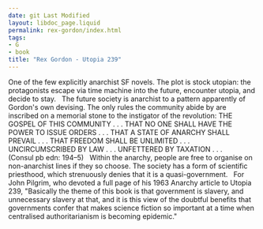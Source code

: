 ```yaml
---
date: git Last Modified
layout: libdoc_page.liquid
permalink: rex-gordon/index.html
tags:
- G
- book
title: "Rex Gordon - Utopia 239"
---
```


One of the few explicitly anarchist SF novels. The plot is stock utopian: the protagonists escape via time machine into the future, encounter utopia, and decide to stay.
 
The future society is anarchist to a pattern apparently of Gordon's own devising. The only rules the community abide by are inscribed on a memorial stone to the instigator of the revolution:
 THE GOSPEL OF THIS COMMUNITY . . . THAT NO ONE SHALL HAVE THE POWER TO ISSUE ORDERS . . . THAT A STATE OF ANARCHY SHALL PREVAIL . . . THAT FREEDOM SHALL BE UNLIMITED . . . UNCIRCUMSCRIBED BY LAW . . . UNFETTERED BY TAXATION . . .
    (Consul pb edn: 194–5)
 
Within the anarchy, people are free to organise on non-anarchist lines if they so choose. The society has a form of scientific priesthood, which strenuously denies that it is a quasi-government.
 
For John Pilgrim, who devoted a full page of  his 1963 Anarchy article to Utopia 239, "Basically the theme of this  book is that government is slavery, and unnecessary slavery at that, and it is  this view of the doubtful benefits that governments confer that makes science  fiction so important at a time when centralised authoritarianism is becoming  epidemic."